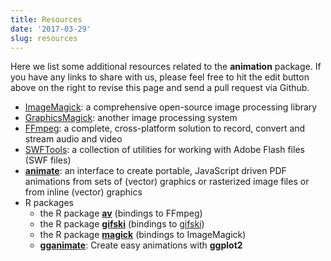 ```yaml
---
title: Resources
date: '2017-03-29'
slug: resources
---
```


Here we list some additional resources related to the **animation** package. If you have any links to share with us, please feel free to hit the edit button above on the right to revise this page and send a pull request via Github.

- [ImageMagick](https://www.imagemagick.org): a comprehensive open-source image processing library
- [GraphicsMagick](http://www.graphicsmagick.org/): another image processing system
- [FFmpeg](http://ffmpeg.org/): a complete, cross-platform solution to record, convert and stream audio and video
- [SWFTools](http://www.swftools.org/): a collection of utilities for working with Adobe Flash files (SWF files)
- [**animate**](https://www.ctan.org/pkg/animate): an interface to create portable, JavaScript driven PDF animations from sets of (vector) graphics or rasterized image files or from inline (vector) graphics
- R packages
    - the R package [**av**](https://docs.ropensci.org/av/) (bindings to FFmpeg)
    - the R package [**gifski**](https://github.com/r-rust/gifski) (bindings to [gifski](https://gif.ski/))
    - the R package [**magick**](https://cran.rstudio.com/package=magick) (bindings to ImageMagick)
    - [**gganimate**](https://github.com/dgrtwo/gganimate): Create easy animations with **ggplot2**

